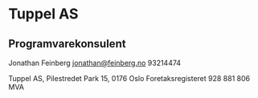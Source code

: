 # Tuppel AS

## Programvarekonsulent

Jonathan Feinberg
jonathan@feinberg.no
93214474

Tuppel AS, Pilestredet Park 15, 0176 Oslo
Foretaksregisteret 928 881 806 MVA
